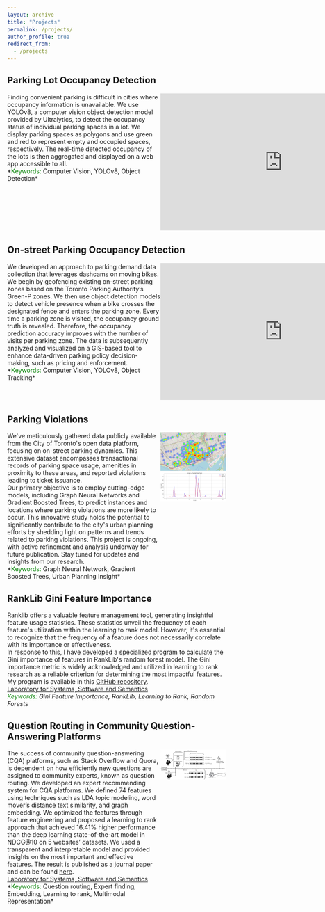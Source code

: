 ```yaml
---
layout: archive
title: "Projects"
permalink: /projects/
author_profile: true
redirect_from:
  - /projects
---
```


## Parking Lot Occupancy Detection
<!-- Left side: project description -->
<div style="width: 70%; float: left;">
  Finding convenient parking is difficult in cities where occupancy information is unavailable. We use YOLOv8, a computer vision object detection model provided by Ultralytics, to detect the occupancy status of individual parking spaces in a lot. We display parking spaces as polygons and use green and red to represent empty and occupied spaces, respectively. The real-time detected occupancy of the lots is then aggregated and displayed on a web app accessible to all. 
  <br/> *<span style="color:green;">Keywords:</span> Computer Vision, YOLOv8, Object Detection*
</div>

<!-- Right side: project video -->
<div style="width: 30%; float: right;">
  <iframe width="560" height="315" src="https://www.youtube.com/embed/pNGaG6YWnn8?si=AUhCZG9MpnFXa2wx" title="Parking Lot Occupancy Detection" frameborder="0" allow="accelerometer; autoplay; clipboard-write; encrypted-media; gyroscope; picture-in-picture; web-share" allowfullscreen></iframe>
</div>

<div style="clear: both;"></div>




## On-street Parking Occupancy Detection
<!-- Left side: project description -->
<div style="width: 70%; float: left;">
  We developed an approach to parking demand data collection that leverages dashcams on moving bikes. We begin by geofencing existing on-street parking zones based on the Toronto Parking Authority’s Green-P zones. We then use object detection models to detect vehicle presence when a bike crosses the designated fence and enters the parking zone. Every time a parking zone is visited, the occupancy ground truth is revealed. Therefore, the occupancy prediction accuracy improves with the number of visits per parking zone. The data is subsequently analyzed and visualized on a GIS-based tool to enhance data-driven parking policy decision-making, such as pricing and enforcement. 
  <br/> *<span style="color:green;">Keywords:</span> Computer Vision, YOLOv8, Object Tracking*
</div>

<!-- Right side: project video -->
<div style="width: 30%; float: right;">
  <iframe width="560" height="315" src="https://www.youtube.com/embed/eLD5K3X6t_k?si=-NzfXQf608uDmfTd" title="On-street Parking Occupancy Detection" frameborder="0" allow="accelerometer; autoplay; clipboard-write; encrypted-media; gyroscope; picture-in-picture; web-share" allowfullscreen></iframe>
</div>

<div style="clear: both;"></div>


## Parking Violations
<!-- Left side: project description -->
<div style="width: 70%; float: left;">
We've meticulously gathered data publicly available from the City of Toronto's open data platform, focusing on on-street parking dynamics. This extensive dataset encompasses transactional records of parking space usage, amenities in proximity to these areas, and reported violations leading to ticket issuance.
<br/>Our primary objective is to employ cutting-edge models, including Graph Neural Networks and Gradient Boosted Trees, to predict instances and locations where parking violations are more likely to occur. This innovative study holds the potential to significantly contribute to the city's urban planning efforts by shedding light on patterns and trends related to parking violations. This project is ongoing, with active refinement and analysis underway for future publication. Stay tuned for updates and insights from our research.
<br/> *<span style="color:green;">Keywords:</span> Graph Neural Network, Gradient Boosted Trees, Urban Planning Insight*
</div>

<!-- Right side: heatmap and sample prediction images -->
<div style="width: 30%; float: right;">
  <img src="/images/heat_map.png" alt="Parking Violations Heatmap Image" style="max-width: 100%; width: 300px;">
  <img src="/images/sample_prediction.png" alt="Parking Violations Sample Prediction Image" style="max-width: 100%; width: 300px;">
</div>

<div style="clear: both;"></div>


## RankLib Gini Feature Importance
Ranklib offers a valuable feature management tool, generating insightful feature usage statistics. These statistics unveil the frequency of each feature's utilization within the learning to rank model. However, it's essential to recognize that the frequency of a feature does not necessarily correlate with its importance or effectiveness.
<br/>In response to this, I have developed a specialized program to calculate the Gini importance of features in RankLib's random forest model. The Gini importance metric is widely acknowledged and utilized in learning to rank research as a reliable criterion for determining the most impactful features.
<br/>My program is available in this <a href="https://github.com/sorooshsorkhani/RankLib-Gini">GitHub repository</a>.
<br/><a href="https://ls3.rnet.torontomu.ca/">Laboratory for Systems, Software and Semantics</a>
<br/> *<span style="color:green;">Keywords:</span> Gini Feature Importance, RankLib, Learning to Rank, Random Forests*

## Question Routing in Community Question-Answering Platforms
<!-- Left side: project description -->
<div style="width: 70%; float: left;">
  The success of community question-answering (CQA) platforms, such as Stack Overflow and Quora, is dependent on how efficiently new questions are assigned to community experts, known as question routing. We developed an expert recommending system for CQA platforms. We defined 74 features using techniques such as LDA topic modeling, word mover’s distance text similarity, and graph embedding. We optimized the features through feature engineering and proposed a learning to rank approach that achieved 16.41% higher performance than the deep learning state-of-the-art model in NDCG@10 on 5 websites’ datasets. We used a transparent and interpretable model and provided insights on the most important and effective features. The result is published as a journal paper and can be found <a href="https://www.sciencedirect.com/science/article/pii/S0020025522006661">here</a>.
  <br/><a href="https://ls3.rnet.torontomu.ca/">Laboratory for Systems, Software and Semantics</a>
  <br/> *<span style="color:green;">Keywords:</span> Question routing, Expert finding, Embedding, Learning to rank, Multimodal Representation*
</div>

<!-- Right side: project image -->
<div style="width: 30%; float: right;">
  <img src="/images/question_routing_overview.png" alt="Question Routing Image" style="max-width: 100%; width: 300px;">
</div>

<div style="clear: both;"></div>



